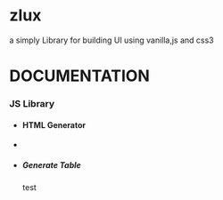 # zlux
a simply Library for building UI using vanilla,js and css3

<h1>DOCUMENTATION</h1>

<h3>JS Library</h3>

<ul>
    <li><h4><strong>HTML Generator</strong></h4>
        <li>
            <li><h5>Generate Table</h5>
                <span>test</span>
            </li>
        </ul>
    </li>
</ul>
